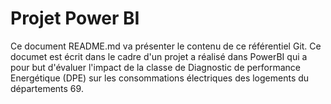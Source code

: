 # Projet Power BI
Ce document README.md va présenter le contenu de ce référentiel Git. Ce documet est écrit dans le cadre d'un projet a réalisé dans PowerBI qui a pour but d'évaluer l'impact de la classe de Diagnostic de performance Energétique (DPE) sur les consommations électriques des logements du départements 69.
